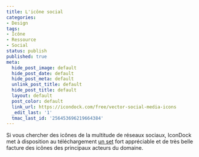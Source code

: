 ```yaml
---
title: L'icône social
categories:
- Design
tags:
- Icône
- Ressource
- Social
status: publish
published: true
meta:
  hide_post_image: default
  hide_post_date: default
  hide_post_meta: default
  unlink_post_title: default
  hide_post_title: default
  layout: default
  post_color: default
  link_url: https://icondock.com/free/vector-social-media-icons
  _edit_last: '1'
  tmac_last_id: '256453696219664384'
---
```

Si vous chercher des icônes de la multitude de réseaux sociaux, IconDock met à disposition au téléchargement <a title="Vector Social Media Icons sur IconDock.com" href="https://icondock.com/free/vector-social-media-icons">un set</a> fort appréciable et de très belle facture des icônes des principaux acteurs du domaine.
